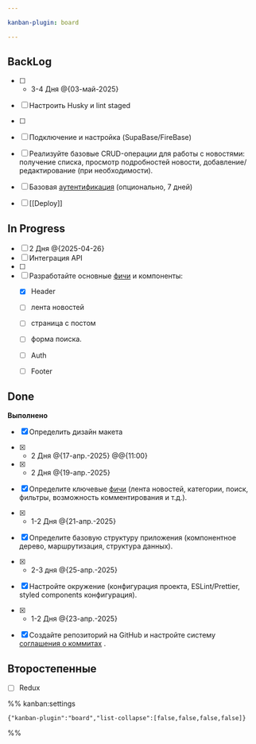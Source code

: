 ```yaml
---

kanban-plugin: board

---
```


## BackLog

- [ ] - 3-4 Дня @{03-май-2025}
- [ ] Настроить Husky и lint staged
- [ ] 
- [ ] Подключение и настройка (SupaBase/FireBase)
- [ ] Реализуйте базовые CRUD-операции для работы с новостями: получение списка, просмотр подробностей новости, добавление/редактирование (при необходимости).
- [ ] Базовая [аутентификация](Authentication.md) (опционально, 7 дней)
- [ ] [[Deploy]]


## In Progress

- [ ] 2 Дня @{2025-04-26}
- [ ] Интеграция API
- [ ] 
- [ ] Разработайте основные [фичи](Features) и компоненты:
	- [x] Header
	- [ ] лента новостей
	- [ ] страница с постом
	- [ ] форма поиска.
	- [ ] Auth
	- [ ] Footer


## Done

**Выполнено**
- [x] Определить дизайн макета
- [x] - 2 Дня @{17-апр.-2025} @@{11:00}
- [x] - 2 Дня @{19-апр.-2025}
- [x] Определите ключевые [фичи](Features) (лента новостей, категории, поиск, фильтры, возможность комментирования и т.д.).
- [x] - 1-2 Дня @{21-апр.-2025}
- [x] Определите базовую структуру приложения (компонентное дерево, маршрутизация, структура данных).
- [x] - 2-3 дня @{25-апр.-2025}
- [x] Настройте окружение (конфигурация проекта, ESLint/Prettier, styled components конфигурация).
- [x] - 1-2 Дня @{23-апр.-2025}
- [x] Создайте репозиторий на GitHub и настройте систему  [соглашения о коммитах](Conventional_commits.md) .


## Второстепенные

- [ ] Redux




%% kanban:settings
```
{"kanban-plugin":"board","list-collapse":[false,false,false,false]}
```
%%